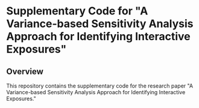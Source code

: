 # Supplementary Code for "A Variance-based Sensitivity Analysis Approach for Identifying Interactive Exposures"

## Overview
This repository contains the supplementary code for the research paper "A Variance-based Sensitivity Analysis Approach for Identifying Interactive Exposures." 

